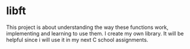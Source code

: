 # libft
This project is about understanding the way these functions work,
implementing and learning to use them. I create my own library. It will be
helpful since i will use it in my next C school assignments.
